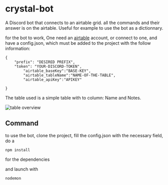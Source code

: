 # crystal-bot

A Discord bot that connects to an airtable grid.
all the commands and their answer is on the airtable.
Useful for example to use the bot as a dictionnary.

for the bot to work,
One need an [airtable](https://airtable.com/) account, or connect to one, and have a config.json, which must be added to the project with the follow information:

```
{
	"prefix": "DESIRED PREFIX",
	"token": "YOUR-DISCORD-TOKEN",
    	"airtable_baseKey":"BASE-KEY",
    	"airtable_tableName":"NAME-OF-THE-TABLE",
    	"airtable_apiKey":"APIKEY"

}
```
The table used is a simple table with to column: Name and Notes.


![table overview](https://cdn.discordapp.com/attachments/813825488840949770/843452249153994752/unknown.png)

## Command
to use the bot, clone the project, fill the config.json with the necessary field, do a 
```
npm install 
```
for the dependencies

and launch with
```
nodemon
```
